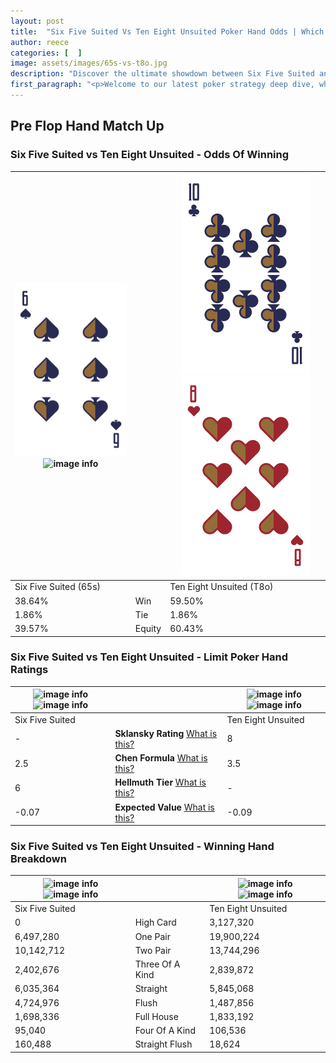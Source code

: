 ```yaml
---
layout: post
title:  "Six Five Suited Vs Ten Eight Unsuited Poker Hand Odds | Which Is The Better Hand In Poker? A Complete Guide"
author: reece
categories: [  ]
image: assets/images/65s-vs-t8o.jpg
description: "Discover the ultimate showdown between Six Five Suited and Ten Eight Unsuited in poker! Uncover the odds, strategies, and scenarios where one hand triumphs over the other. Get ready to up your poker game with this thrilling analysis."
first_paragraph: "<p>Welcome to our latest poker strategy deep dive, where we're pitting two distinct hands against each other in a high-stakes showdown: Six Five Suited vs Ten Eight Unsuited.</p><p>In the dynamic world of poker, every decision counts, and knowing which hand holds the upper hand is key to your success at the table.</p><p>In this article, we'll dissect these two hands, explore the scenarios where one dominates the other, and equip you with the knowledge to make strategic choices that can tip the odds in your favor.</p><p>Get ready to unravel the intriguing dynamics of these poker hands and elevate your game to new heights.</p>"
---
```




[comment]: # (sp0)

## Pre Flop Hand Match Up

<div class="table hand-ratings" markdown="1"> 



### Six Five Suited vs Ten Eight Unsuited - Odds Of Winning


    
| ![image info](assets/images/hand1/6.png) ![image info](assets/images/hand1/5s.png) |  | ![image info](assets/images/hand2/t.png) ![image info](assets/images/hand2/8o.png) |
| -------- | -------- | -------- |
| Six Five Suited (65s) |  | Ten Eight Unsuited (T8o) |
| 38.64% | Win | 59.50% |
| 1.86% | Tie | 1.86% |
| 39.57% | Equity | 60.43% |




[comment]: # (sp1)



### Six Five Suited vs Ten Eight Unsuited - Limit Poker Hand Ratings


    
| ![image info](https://www.riverpairs.com/assets/images/hand1/6.png) ![image info](https://www.riverpairs.com/assets/images/hand1/5s.png) |  | ![image info](https://www.riverpairs.com/assets/images/hand2/t.png) ![image info](https://www.riverpairs.com/assets/images/hand2/8o.png) |
| -------- | -------- | -------- |
| Six Five Suited |  | Ten Eight Unsuited |
| - | **Sklansky Rating** [What is this?](/sklansky-rating-explained) | 8 |
| 2.5 | **Chen Formula** [What is this?](/chen-formula-explained) | 3.5 |
| 6 | **Hellmuth Tier** [What is this?](/Hellmuth-tier-explained) | - |
| -0.07 | **Expected Value** [What is this?](/expected-value-explained) | -0.09 |




[comment]: # (sp2)



### Six Five Suited vs Ten Eight Unsuited - Winning Hand Breakdown


    
| ![image info](https://www.riverpairs.com/assets/images/hand1/6.png) ![image info](https://www.riverpairs.com/assets/images/hand1/5s.png) |  | ![image info](https://www.riverpairs.com/assets/images/hand2/t.png) ![image info](https://www.riverpairs.com/assets/images/hand2/8o.png) |
| -------- | -------- | -------- |
| Six Five Suited |  | Ten Eight Unsuited |
| 0 | High Card | 3,127,320 |
| 6,497,280 | One Pair | 19,900,224 |
| 10,142,712 | Two Pair | 13,744,296 |
| 2,402,676 | Three Of A Kind | 2,839,872 |
| 6,035,364 | Straight | 5,845,068 |
| 4,724,976 | Flush | 1,487,856 |
| 1,698,336 | Full House | 1,833,192 |
| 95,040 | Four Of A Kind | 106,536 |
| 160,488 | Straight Flush | 18,624 |




[comment]: # (sp3)



</div>

[comment]: # (sp4)



[comment]: # (sp5)

